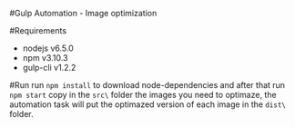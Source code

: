 #Gulp Automation - Image optimization

#Requirements
- nodejs v6.5.0
- npm v3.10.3
- gulp-cli v1.2.2

#Run
run `npm install` to download node-dependencies and after that run `npm start` copy in the `src\` folder the images you need to optimaze, the automation task will put the optimazed version of each image in the `dist\` folder.
